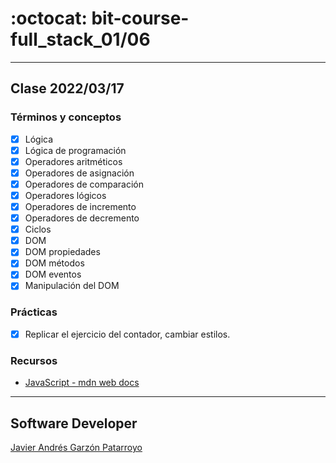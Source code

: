 # :octocat: bit-course-full_stack_01/06
- - -
## Clase 2022/03/17
### Términos y conceptos
* [x] Lógica
* [x] Lógica de programación
* [x] Operadores aritméticos
* [x] Operadores de asignación
* [x] Operadores de comparación
* [x] Operadores lógicos
* [x] Operadores de incremento
* [x] Operadores de decremento
* [x] Ciclos
* [x] DOM
* [x] DOM propiedades
* [x] DOM métodos
* [x] DOM eventos
* [x] Manipulación del DOM
### Prácticas
* [x] Replicar el ejercicio del contador, cambiar estilos.
### Recursos
* [JavaScript - mdn web docs](https://developer.mozilla.org/en-US/docs/Web/JavaScript)
- - -
## Software Developer
[Javier Andrés Garzón Patarroyo](https://javierandresgp.com)
